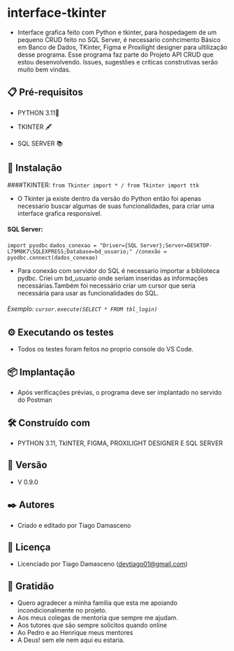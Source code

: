 # interface-tkinter

* Interface grafica feito com Python e tkinter, para hospedagem de um pequeno CRUD feito no SQL Server, é necessario conhcimento Básico em Banco de Dados, TKinter, Figma e Proxilight designer para ultilização desse programa. Esse programa faz parte do Projeto API CRUD que estou desenvolvendo. Issues, sugestões e críticas construtivas serão muito bem vindas.

## 📋 Pré-requisitos

* PYTHON 3.11🐍

* TKINTER 🖋

* SQL SERVER 📚

## 🔧 Instalação

####TKINTER:
```from Tkinter import * / from Tkinter import ttk```
   
  * O Tkinter ja existe dentro da versão do Python então foi apenas necessario buscar algumas de suas funcionalidades, para criar uma interface grafica responsivel.

#### SQL Server:

```import pyodbc```
```dados_conexao = "Driver={SQL Server};Server=DESKTOP-L79M8K7\SQLEXPRESS;Database=bd_usuario;" /conexão = pyodbc.connect(dados_conexao)```
  * Para conexão com servidor do SQL é necessario importar a biblioteca pydbc. Criei um  bd_usuario onde seriam inseridas as informações necessárias.Também foi necessário criar um cursor que seria necessária para usar as funcionalidades do SQL.
  
###### Exemplo: ```cursor.execute(SELECT * FROM tbl_login)```

## ⚙️ Executando os testes

  * Todos os testes foram feitos no proprio console do VS Code.	

## 📦 Implantação

  * Após verificações prévias, o programa deve ser implantado no servido do Postman 

## 🛠️ Construído com

* PYTHON 3.11, TkINTER, FIGMA, PROXILIGHT DESIGNER E SQL SERVER 

## 📌 Versão

* V 0.9.0

## ✒️ Autores

 * Criado e editado por Tiago Damasceno
  
## 📄 Licença

 * Licenciado por Tiago Damasceno (devtiago01@gmail.com)

## 🎁 Gratidão

* Quero agradecer a minha familia que esta me apoiando incondicionalmente no projeto.
* Aos meus colegas de mentoria que sempre me ajudam.
* Aos tutores que são sempre solicitos quando online
* Ao Pedro e ao Henrique meus mentores
* A Deus! sem ele nem aqui eu estaria.
